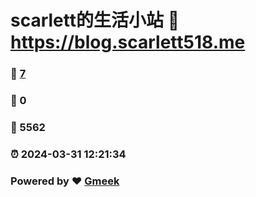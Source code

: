 # scarlett的生活小站 :link: https://blog.scarlett518.me 
### :page_facing_up: [7](https://blog.scarlett518.me/tag.html) 
### :speech_balloon: 0 
### :hibiscus: 5562 
### :alarm_clock: 2024-03-31 12:21:34 
### Powered by :heart: [Gmeek](https://github.com/Meekdai/Gmeek)
